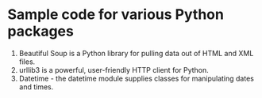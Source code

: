 # Sample code for various Python packages

1. Beautiful Soup is a Python library for pulling data out of HTML and XML files.
2. urllib3 is a powerful, user-friendly HTTP client for Python.
3. Datetime - the datetime module supplies classes for manipulating dates and times.

